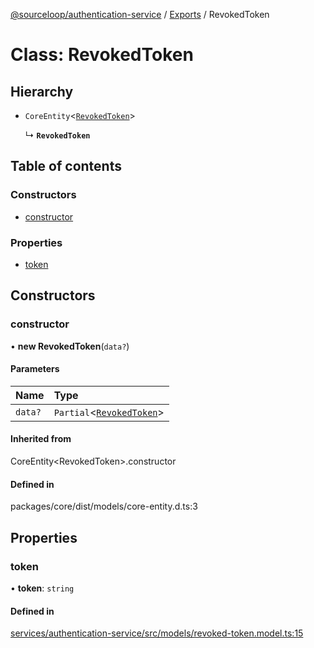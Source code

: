[@sourceloop/authentication-service](../README.md) / [Exports](../modules.md) / RevokedToken

# Class: RevokedToken

## Hierarchy

- `CoreEntity`<[`RevokedToken`](RevokedToken.md)\>

  ↳ **`RevokedToken`**

## Table of contents

### Constructors

- [constructor](RevokedToken.md#constructor)

### Properties

- [token](RevokedToken.md#token)

## Constructors

### constructor

• **new RevokedToken**(`data?`)

#### Parameters

| Name | Type |
| :------ | :------ |
| `data?` | `Partial`<[`RevokedToken`](RevokedToken.md)\> |

#### Inherited from

CoreEntity<RevokedToken\>.constructor

#### Defined in

packages/core/dist/models/core-entity.d.ts:3

## Properties

### token

• **token**: `string`

#### Defined in

[services/authentication-service/src/models/revoked-token.model.ts:15](https://github.com/sourcefuse/loopback4-microservice-catalog/blob/d35fdb3f0/services/authentication-service/src/models/revoked-token.model.ts#L15)
